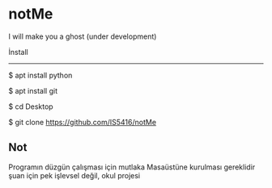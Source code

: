 # notMe
I will make you a ghost (under development)



İnstall

-------



$ apt install python

$ apt install git

$ cd Desktop

$ git clone https://github.com/IS5416/notMe





Not
------
Programın düzgün çalışması için mutlaka Masaüstüne kurulması gereklidir          
şuan için pek işlevsel değil, okul projesi
